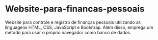 # Website-para-financas-pessoais
Website para controle e registro de finanças pessoais utilizando as linguagens HTML, CSS, JavaScript e Bootstrap. Além disso, emprega um método para usar o próprio navegador como banco de dados.
